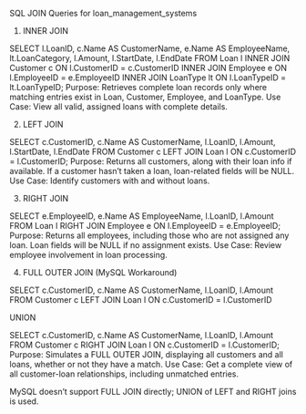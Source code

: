 SQL JOIN Queries for loan_management_systems

1. INNER JOIN

SELECT 
    l.LoanID,
    c.Name AS CustomerName,
    e.Name AS EmployeeName,
    lt.LoanCategory,
    l.Amount,
    l.StartDate,
    l.EndDate
FROM Loan l
INNER JOIN Customer c ON l.CustomerID = c.CustomerID
INNER JOIN Employee e ON l.EmployeeID = e.EmployeeID
INNER JOIN LoanType lt ON l.LoanTypeID = lt.LoanTypeID;
Purpose:
Retrieves complete loan records only where matching entries exist in Loan, Customer, Employee, and LoanType.
Use Case: View all valid, assigned loans with complete details.

 2. LEFT JOIN

SELECT 
    c.CustomerID,
    c.Name AS CustomerName,
    l.LoanID,
    l.Amount,
    l.StartDate,
    l.EndDate
FROM Customer c
LEFT JOIN Loan l ON c.CustomerID = l.CustomerID;
Purpose:
Returns all customers, along with their loan info if available. If a customer hasn’t taken a loan, loan-related fields will be NULL.
Use Case: Identify customers with and without loans.

3. RIGHT JOIN

SELECT 
    e.EmployeeID,
    e.Name AS EmployeeName,
    l.LoanID,
    l.Amount
FROM Loan l
RIGHT JOIN Employee e ON l.EmployeeID = e.EmployeeID;
Purpose:
Returns all employees, including those who are not assigned any loan. Loan fields will be NULL if no assignment exists.
Use Case: Review employee involvement in loan processing.

4. FULL OUTER JOIN (MySQL Workaround)

SELECT 
    c.CustomerID,
    c.Name AS CustomerName,
    l.LoanID,
    l.Amount
FROM Customer c
LEFT JOIN Loan l ON c.CustomerID = l.CustomerID

UNION

SELECT 
    c.CustomerID,
    c.Name AS CustomerName,
    l.LoanID,
    l.Amount
FROM Customer c
RIGHT JOIN Loan l ON c.CustomerID = l.CustomerID;
Purpose:
Simulates a FULL OUTER JOIN, displaying all customers and all loans, whether or not they have a match.
Use Case: Get a complete view of all customer-loan relationships, including unmatched entries.

 MySQL doesn’t support FULL JOIN directly; UNION of LEFT and RIGHT joins is used.
